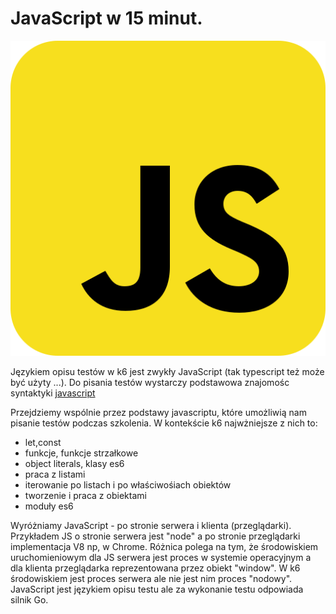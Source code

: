 # JavaScript w 15 minut.

![js](img/js.png)

Językiem opisu testów w k6 jest zwykły JavaScript (tak typescript też może być użyty ...). Do pisania testów wystarczy podstawowa znajomośc syntaktyki [javascript](https://learnxinyminutes.com/)

Przejdziemy wspólnie przez podstawy javascriptu, które umożliwią nam pisanie testów podczas szkolenia. W kontekście k6 najwżniejsze z nich to:

- let,const
- funkcje, funkcje strzałkowe
- object literals, klasy es6
- praca z listami
- iterowanie po listach i po właściwośiach obiektów
- tworzenie i praca z obiektami
- moduły es6

Wyróżniamy JavaScript - po stronie serwera i klienta (przeglądarki). Przykładem JS o stronie serwera jest "node" a po stronie przeglądarki implementacja V8 np, w Chrome. Różnica polega na tym, że środowiskiem uruchomieniowym dla JS serwera jest proces w systemie operacyjnym a dla klienta przeglądarka reprezentowana przez obiekt "window". W k6 środowiskiem jest proces serwera ale nie jest nim proces "nodowy". JavaScript jest językiem opisu testu ale za wykonanie testu odpowiada silnik Go.
